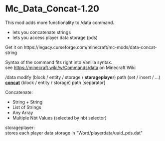 # Mc_Data_Concat-1.20

This mod adds more functionality to /data command.
<ul>
<li>lets you concatenate strings</li>
<li>lets you access player data storage (pds)</li>
</ul>
Get it on https://legacy.curseforge.com/minecraft/mc-mods/data-concat-string
</br>

Syntax of the command fits right into Vanilla syntax. see https://minecraft.wiki/w/Commands/data on Minecraft Wiki

/data modify (block / entity / storage / <b>storageplayer</b>) path (set / insert / ...) <b><u>concat</u></b> (block / entity / storage) path [separator]

Concatenate:
<ul>
<li>String + String</li>
<li>List of Strings</li>
<li>Any Array</li>
<li>Multiple Nbt Values (selected by nbt selector)</li>
</ul>

storageplayer:<br>
stores each player data storage in "Word/playerdata/uuid_pds.dat"

